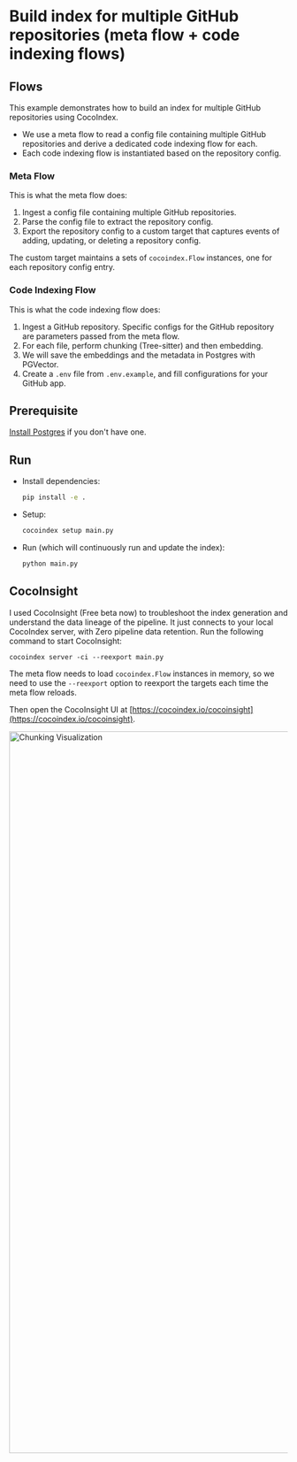 <!--
© 2025 CocoIndex Inc. All rights reserved.
SPDX-License-Identifier: LicenseRef-CocoIndex-Proprietary
-->

# Build index for multiple GitHub repositories (meta flow + code indexing flows)

## Flows

This example demonstrates how to build an index for multiple GitHub repositories using CocoIndex.

- We use a meta flow to read a config file containing multiple GitHub repositories and derive a dedicated code indexing flow for each.
- Each code indexing flow is instantiated based on the repository config.

### Meta Flow

This is what the meta flow does:

1. Ingest a config file containing multiple GitHub repositories.
2. Parse the config file to extract the repository config.
3. Export the repository config to a custom target that captures events of adding, updating, or deleting a repository config.

The custom target maintains a sets of `cocoindex.Flow` instances, one for each repository config entry.


### Code Indexing Flow

This is what the code indexing flow does:

1. Ingest a GitHub repository.
   Specific configs for the GitHub repository are parameters passed from the meta flow.
2. For each file, perform chunking (Tree-sitter) and then embedding.
3. We will save the embeddings and the metadata in Postgres with PGVector.
4. Create a `.env` file from `.env.example`, and fill configurations for your GitHub app.


## Prerequisite
[Install Postgres](https://cocoindex.io/docs/getting_started/installation#-install-postgres) if you don't have one.

## Run

- Install dependencies:
  ```bash
  pip install -e .
  ```

- Setup:

  ```bash
  cocoindex setup main.py
  ```

- Run (which will continuously run and update the index):

  ```bash
  python main.py
  ```

## CocoInsight
I used CocoInsight (Free beta now) to troubleshoot the index generation and understand the data lineage of the pipeline.
It just connects to your local CocoIndex server, with Zero pipeline data retention. Run the following command to start CocoInsight:

```
cocoindex server -ci --reexport main.py
```

The meta flow needs to load `cocoindex.Flow` instances in memory, so we need to use the `--reexport` option to reexport the targets each time the meta flow reloads.

Then open the CocoInsight UI at [https://cocoindex.io/cocoinsight](https://cocoindex.io/cocoinsight).

<img width="1305" alt="Chunking Visualization" src="https://github.com/user-attachments/assets/8e83b9a4-2bed-456b-83e5-b5381b28b84a" />
